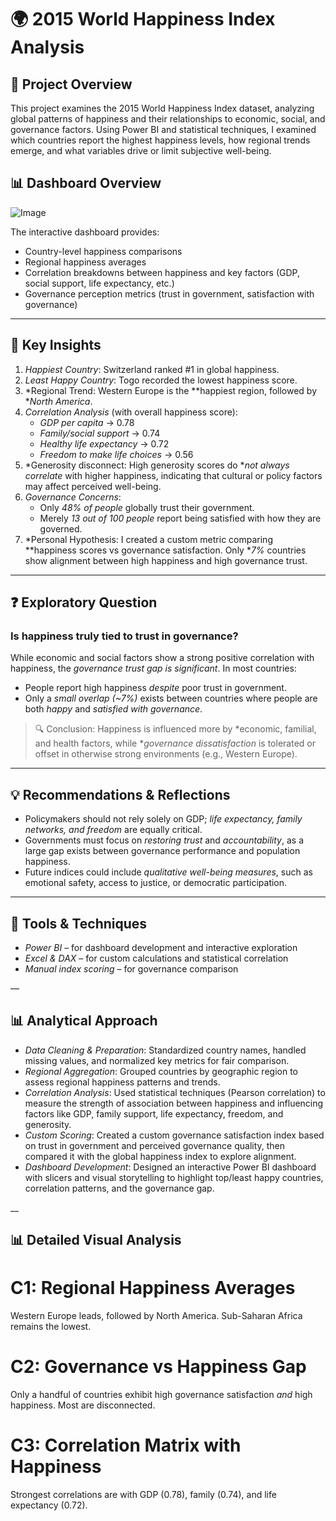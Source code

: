 # 🌍 2015 World Happiness Index Analysis

## 📘 Project Overview

This project examines the 2015 World Happiness Index dataset, analyzing global patterns of happiness and their relationships to economic, social, and governance factors. Using Power BI and statistical techniques, I examined which countries report the highest happiness levels, how regional trends emerge, and what variables drive or limit subjective well-being.

## 📊 Dashboard Overview

![Image](https://github.com/user-attachments/assets/fc205c42-bfba-41d8-b803-3c483f89f4f9)

The interactive dashboard provides:
- Country-level happiness comparisons
- Regional happiness averages
- Correlation breakdowns between happiness and key factors (GDP, social support, life expectancy, etc.)
- Governance perception metrics (trust in government, satisfaction with governance)

---

## 🔎 Key Insights

1. *Happiest Country*: Switzerland ranked #1 in global happiness.
2. *Least Happy Country*: Togo recorded the lowest happiness score.
3. *Regional Trend: Western Europe is the **happiest region, followed by **North America*.
4. *Correlation Analysis* (with overall happiness score):
   - *GDP per capita* → 0.78
   - *Family/social support* → 0.74
   - *Healthy life expectancy* → 0.72
   - *Freedom to make life choices* → 0.56
5. *Generosity disconnect: High generosity scores do **not always correlate* with higher happiness, indicating that cultural or policy factors may affect perceived well-being.
6. *Governance Concerns*:
   - Only *48% of people* globally trust their government.
   - Merely *13 out of 100 people* report being satisfied with how they are governed.
7. *Personal Hypothesis: I created a custom metric comparing **happiness scores vs governance satisfaction. Only **7%* countries show alignment between high happiness and high governance trust.

---

## ❓ Exploratory Question

### Is happiness truly tied to trust in governance?

While economic and social factors show a strong positive correlation with happiness, the *governance trust gap is significant*. In most countries:
- People report high happiness *despite* poor trust in government.
- Only a *small overlap (~7%)* exists between countries where people are both *happy* and *satisfied with governance*.

> 🔍 Conclusion: Happiness is influenced more by *economic, familial, and health factors, while **governance dissatisfaction* is tolerated or offset in otherwise strong environments (e.g., Western Europe).

---

## 💡 Recommendations & Reflections

- Policymakers should not rely solely on GDP; *life expectancy, family networks, and freedom* are equally critical.
- Governments must focus on *restoring trust* and *accountability*, as a large gap exists between governance performance and population happiness.
- Future indices could include *qualitative well-being measures*, such as emotional safety, access to justice, or democratic participation.

---

## 💼 Tools & Techniques

- *Power BI* – for dashboard development and interactive exploration
- *Excel & DAX* – for custom calculations and statistical correlation
- *Manual index scoring* – for governance comparison

—
## 📊 Analytical Approach

- *Data Cleaning & Preparation*: Standardized country names, handled missing values, and normalized key metrics for fair comparison.
- *Regional Aggregation*: Grouped countries by geographic region to assess regional happiness patterns and trends.
- *Correlation Analysis*: Used statistical techniques (Pearson correlation) to measure the strength of association between happiness and influencing factors like GDP, family support, life expectancy, freedom, and generosity.
- *Custom Scoring*: Created a custom governance satisfaction index based on trust in government and perceived governance quality, then compared it with the global happiness index to explore alignment.
- *Dashboard Development*: Designed an interactive Power BI dashboard with slicers and visual storytelling to highlight top/least happy countries, correlation patterns, and the governance gap.


__

## 📊 Detailed Visual Analysis

# C1: Regional Happiness Averages
Western Europe leads, followed by North America. Sub-Saharan Africa remains the lowest.




# C2: Governance vs Happiness Gap
Only a handful of countries exhibit high governance satisfaction *and* high happiness. Most are disconnected.




# C3: Correlation Matrix with Happiness
Strongest correlations are with GDP (0.78), family (0.74), and life expectancy (0.72).
